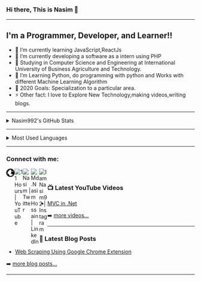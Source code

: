 ### Hi there, This is Nasim 👋

---

## I'm a Programmer, Developer, and Learner!!

- 🌱 I’m currently learning  JavaScript,ReactJs
- 🌱 I’m currently developing a software as a intern using PHP  
- 🔭 Studying in Computer Science and Engineering at International University of Business Agriculture and Technology.
- 👯 I’m Learning Python, do programming with python and Works with different Machine Learning Algorithm
- 🥅 2020 Goals: Specialization to a particular area.
- ⚡ Other fact: I love to Explore New Technology,making videos,writing blogs.

---

<details>
<summary>Nasim992's GitHub Stats</summary>
<!-- ![Nasim992's github stats](https://github-readme-stats.vercel.app/api?username=Nasim992&show_icons=true&theme=synthwave) -->

<img width="550" alt="Nasim992's Github Stats"  src="https://github-readme-stats.vercel.app/api?username=Nasim992&show_icons=true&theme=synthwave"/>


</details>

---


<details>
<summary> Most Used Languages </summary>

<img width="550" alt="Nasim992's Github Stats"  src="https://github-readme-stats.vercel.app/api/top-langs/?username=Nasim992"/>



[![Top Langs](https://github-readme-stats.vercel.app/api/top-langs/?username=Nasim992)](https://github.com/Nasim992)

</details>


---


### Connect with me:

[<img align="left" alt="11 Hours" width="22px" src="https://raw.githubusercontent.com/iconic/open-iconic/master/svg/globe.svg" />][website]

[<img align="left" alt="11 Hours | YouTube" width="22px" src="https://cdn.jsdelivr.net/npm/simple-icons@v3/icons/youtube.svg" />][youtube]

[<img align="left" alt="Nasim | Twitter" width="22px" src="https://cdn.jsdelivr.net/npm/simple-icons@v3/icons/twitter.svg" />][twitter]

[<img align="left" alt="Md.Nasim Hossain | LinkedIn" width="22px" src="https://cdn.jsdelivr.net/npm/simple-icons@v3/icons/linkedin.svg" />][linkedin]

[<img align="left" alt="IamNasim92 | Instagram" width="22px" src="https://cdn.jsdelivr.net/npm/simple-icons@v3/icons/instagram.svg" />][instagram]

<br />


### 📺 Latest YouTube Videos

<!-- YOUTUBE:START -->

- [MVC in .Net](https://www.youtube.com/watch?v=Q1EbNYGMtZw)

<!-- YOUTUBE:END -->

➡️ [more videos...](https://www.youtube.com/channel/UCwNqlHT1zDWQMT6whEVc9PQ)

---

### 📕 Latest Blog Posts

<!-- BLOG-POST-LIST:START -->
- [Web Scraping Using Google Chrome Extension](https://medium.com/swlh/web-scraping-using-google-chrome-extension-92f691f8a865)

<!-- BLOG-POST-LIST:END -->

➡️ [more blog posts...](https://nasim92.medium.com/)

---



[website]: https://11hours.weebly.com/
[youtube]: https://www.youtube.com/channel/UCwNqlHT1zDWQMT6whEVc9PQ
[twitter]: https://twitter.com/mdnasimiubat
[instagram]: https://www.instagram.com/imnaseem92/
[linkedin]: https://www.linkedin.com/in/md-nasim-hossain-094522172/
